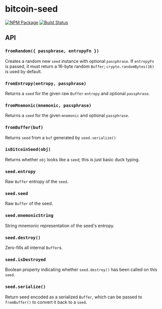 bitcoin-seed
============

[![NPM Package](https://img.shields.io/npm/v/bitcoin-seed.svg?style=flat-square)](https://www.npmjs.org/package/bitcoin-seed)
[![Build Status](https://img.shields.io/travis/ExodusMovement/bitcoin-seed.svg?branch=master&style=flat-square)](https://travis-ci.org/ExodusMovement/bitcoin-seed)

## API

### `fromRandom({ passphrase, entropyFn })`

Creates a random new `seed` instance with optional `passphrase`. If `entropyFn` is passed, it must return a 16-byte random `Buffer`; `crypto.randomBytes(16)` is used by default.

### `fromEntropy(entropy, passphrase)`

Returns a `seed` for the given raw `Buffer` `entropy` and optional `passphrase`.

### `fromMnemonic(mnemonic, passphrase)`

Returns a `seed` for the given `mnemonic` and optional `passphrase`.

### `fromBuffer(buf)`

Returns `seed` from a `buf` generated by `seed.serialize()`

### `isBitcoinSeed(obj)`

Returns whether `obj` looks like a `seed`; this is just basic duck typing.

### `seed.entropy`

Raw `Buffer` entropy of the `seed`.

### `seed.seed`

Raw `Buffer` of the seed.

### `seed.mnemonicString`

String mnemonic representation of the seed's entropy.

### `seed.destroy()`

Zero-fills all internal `Buffer`s.

### `seed.isDestroyed`

Boolean property indicating whether `seed.destroy()` has been called on this `seed`.

### `seed.serialize()`

Return seed encoded as a serialized `Buffer`, which can be passed to `fromBuffer()` to convert it back to a `seed`.
